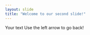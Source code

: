 ```yaml
---
layout: slide
title: "Welcome to our second slide!"
---
```

Your text
<ELSEWHERE IT IS>
Use the left arrow to go back!
